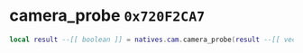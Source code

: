 # camera_probe `0x720F2CA7`

```lua
local result --[[ boolean ]] = natives.cam.camera_probe(result --[[ vector3 ]], source --[[ vector3 ]], target --[[ vector3 ]], owner --[[ number ]], flag --[[ number ]])
```